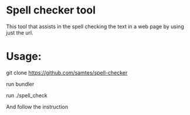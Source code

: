 # Spell checker tool 

This tool that assists in the spell checking the text in a web page by using just the url.

# Usage:

 git clone https://github.com/samtes/spell-checker

 run bundler

 run ./spell_check

 And follow the instruction
